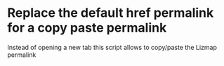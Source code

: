 # Replace the default href permalink for a copy paste permalink

Instead of opening a new tab this script allows to copy/paste the Lizmap permalink

